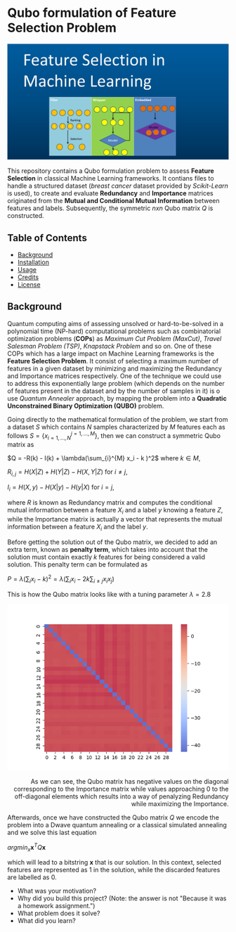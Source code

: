 # Qubo formulation of Feature Selection Problem

<img src="/imgs/feature_sel_ml.jpg" width="1024"/>

This repository contains a Qubo formulation problem to assess **Feature Selection** in classical Machine Learning frameworks.
It contians files to handle a structured dataset (*breast cancer* dataset provided by *Scikit-Learn* is used), to create and evaluate **Redundancy** and **Importance** matrices originated from the **Mutual and Conditional Mutual Information** between features and labels. Subsequently, the symmetric $n x n$ Qubo matrix $Q$ is constructed. 

## Table of Contents

- [Background](#background)
- [Installation](#installation)
- [Usage](#usage)
- [Credits](#credits)
- [License](#license)

## Background

Quantum computing aims of assessing unsolved or hard-to-be-solved in a polynomial time (NP-hard) computational problems such as combinatorial optimization problems (**COPs**) as *Maximum Cut Problem (MaxCut)*, *Travel Salesman Problem (TSP)*, *Knapstack Problem* and so on. One of these COPs which has a large impact on Machine Learning frameworks is the **Feature Selection Problem**. It consist of selecting a maximum number of features in a given dataset by minimizing and maximizing the Redundancy and Importance matrices respectively. One of the technique we could use to address this exponentially large problem (which depends on the number of features present in the dataset and by the number of samples in it) is o use *Quantum Annealer* approach, by mapping the problem into a **Quadratic Unconstrained Binary Optimization (QUBO)** problem.


Going directly to the mathematical formulation of the problem, we start from a dataset $S$ which contains $N$ samples characterized by $M$ features each as follows $S = \{x_{i=1, ..., N}^{j=1, ..., M}\}$,
then we can construct a symmetric Qubo matrix as


$Q = -R(k) - I(k) + \lambda(\sum_{i}^{M} x_i - k )^2$ where $k \in M$,

$R_{i,j} = H(X|Z) + H(Y|Z) - H(X,Y|Z)$ for $i \neq j$,

$I_i = H(X,y) - H(X|y) - H(y|X)$ for $i = j$,


where $R$ is known as Redundancy matrix and computes the conditional mutual information between a feature $X_i$ and a label $y$ knowing a feature $Z$, while the Importance matrix is actually a vector that represents the mutual information between a feature $X_i$ and the label $y$. 

Before getting the solution out of the Qubo matrix, we decided to add an extra term, known as **penalty term**, which takes into account that the solution must contain exactly *k* features for being considered a valid solution. This penalty term can be formulated as

$P = \lambda(\sum_i x_i - k)^2 = \lambda(\sum_i x_i - 2k\sum_{i \neq j} x_i x_j)$ 

This is how the Qubo matrix looks like with a tuning parameter $\lambda = 2.8$

<p align="right">
<img width="512" src="/imgs/qubo_matrix.png"/>
  <p align="right">
As we can see, the Qubo matrix has negative values on the diagonal corresponding to the Importance matrix while values approaching 0 to the off-diagonal elements which results into a way of penalyzing Redundancy while maximizing the Importance.

Afterwards, once we have constructed the Qubo matrix $Q$ we encode the problem into a Dwave quantum annealing or a classical simulated annealing and we solve this last equation

$argmin_x \mathbf{x}^TQ\mathbf{x}$

which will lead to a bitstring $\mathbf{x}$ that is our solution. In this context, selected features are represented as $1$ in the solution, while the discarded features are labelled as $0$.

- What was your motivation?
- Why did you build this project? (Note: the answer is not "Because it was a homework assignment.")
- What problem does it solve?
- What did you learn?
